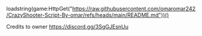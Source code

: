 loadstring(game:HttpGet("https://raw.githubusercontent.com/omaromar242/CrazyShooter-Script-By-omar/refs/heads/main/README.md"))()


Credits to owner https://discord.gg/3SgGJEsnUu 
